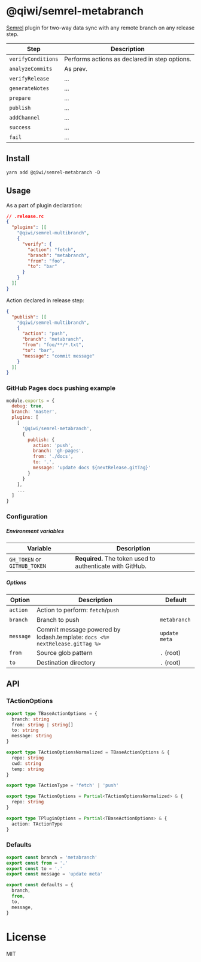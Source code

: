 # @qiwi/semrel-metabranch
[Semrel](https://github.com/semantic-release/semantic-release) plugin for two-way data sync with any remote branch on any release step. 


| Step               | Description |
|--------------------|-------------|
| `verifyConditions` | Performs actions as declared in step options. |
| `analyzeCommits`   | As prev. |
| `verifyRelease`    | ... |
| `generateNotes`    | ... |
| `prepare`          | ... |
| `publish`          | ... |
| `addChannel`       | ... |
| `success`          | ... |
| `fail`             | ... |

## Install
```shell script
yarn add @qiwi/semrel-metabranch -D
```

## Usage
As a part of plugin declaration:
```json
// .release.rc
{
  "plugins": [[
    "@qiwi/semrel-multibranch",
    {
      "verify": {
        "action": "fetch",
        "branch": "metabranch",
        "from": "foo",
        "to": "bar"
      }
    }
  ]]
}
```
Action declared in release step:
```json
{
  "publish": [[
    "@qiwi/semrel-multibranch",
    {
      "action": "push",
      "branch": "metabranch",
      "from": "foo/**/*.txt",
      "to": "bar",
      "message": "commit message"
    }
  ]]
}
```

### GitHub Pages docs pushing example
```js
module.exports = {
  debug: true,
  branch: 'master',
  plugins: [
    [
      '@qiwi/semrel-metabranch',
      {
        publish: {
          action: 'push',
          branch: 'gh-pages',
          from: './docs',
          to: '.',
          message: 'update docs ${nextRelease.gitTag}'
        }
      }
    ],
    ...
  ]
}
```

### Configuration
##### Environment variables

| Variable                     | Description                                               |
|------------------------------| --------------------------------------------------------- |
| `GH_TOKEN` or `GITHUB_TOKEN` | **Required.** The token used to authenticate with GitHub. |

##### Options

| Option          | Description            | Default |
|-----------------|------------------------| --------|
| `action`        | Action to perform: `fetch`/`push` |
| `branch`        | Branch to push         | `metabranch` |
| `message`       | Commit message powered by lodash.template: `docs <%= nextRelease.gitTag %>` | `update meta` |
| `from`          | Source glob pattern    | `.` (root) |
| `to`            | Destination directory  | `.` (root) |


## API
### TActionOptions
```typescript
export type TBaseActionOptions = {
  branch: string
  from: string | string[]
  to: string
  message: string
}

export type TActionOptionsNormalized = TBaseActionOptions & {
  repo: string
  cwd: string
  temp: string
}

export type TActionType = 'fetch' | 'push'

export type TActionOptions = Partial<TActionOptionsNormalized> & {
  repo: string
}

export type TPluginOptions = Partial<TBaseActionOptions> & {
  action: TActionType
}
```

### Defaults
```typescript
export const branch = 'metabranch'
export const from = '.'
export const to = '.'
export const message = 'update meta'

export const defaults = {
  branch,
  from,
  to,
  message,
}
```

# License
MIT

